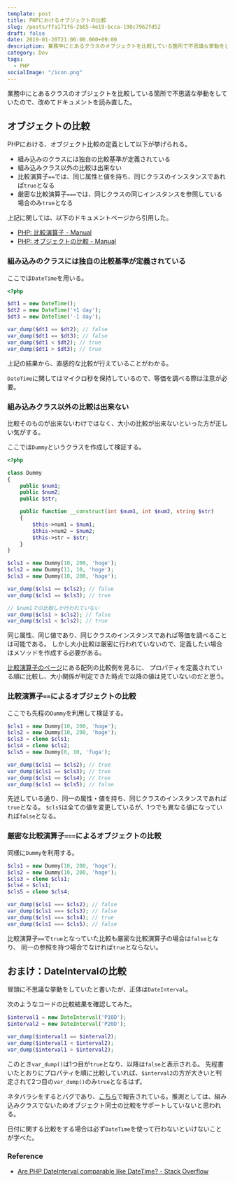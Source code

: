 ```yaml
---
template: post
title: PHPにおけるオブジェクトの比較
slug: /posts/ffa171f6-2b85-4e19-bcca-198c7962fd52
draft: false
date: 2019-01-20T21:06:00.000+09:00
description: 業務中にとあるクラスのオブジェクトを比較している箇所で不思議な挙動をしていたので、改めてドキュメントを読み直した。
category: Dev
tags:
  - PHP
socialImage: "/icon.png"
---
```


業務中にとあるクラスのオブジェクトを比較している箇所で不思議な挙動をしていたので、改めてドキュメントを読み直した。

## オブジェクトの比較

PHPにおける、オブジェクト比較の定義として以下が挙げられる。

* 組み込みのクラスには独自の比較基準が定義されている
* 組み込みクラス以外の比較は出来ない
* 比較演算子`==`では、同じ属性と値を持ち、同じクラスのインスタンスであれば`true`となる
* 厳密な比較演算子`===`では、同じクラスの同じインスタンスを参照している場合のみ`true`となる

上記に関しては、以下のドキュメントページから引用した。

* [PHP: 比較演算子 - Manual](http://php.net/manual/ja/language.operators.comparison.php)
* [PHP: オブジェクトの比較 - Manual](http://php.net/manual/ja/language.oop5.object-comparison.php)

### 組み込みのクラスには独自の比較基準が定義されている

ここでは`DateTime`を用いる。

```php
<?php

$dt1 = new DateTime();
$dt2 = new DateTime('+1 day');
$dt3 = new DateTime('-1 day');

var_dump($dt1 == $dt2); // false
var_dump($dt1 == $dt3); // false
var_dump($dt1 < $dt2); // true
var_dump($dt1 > $dt3); // true
```

上記の結果から、直感的な比較が行えていることがわかる。

`DateTime`に関してはマイクロ秒を保持しているので、等価を調べる際は注意が必要。

### 組み込みクラス以外の比較は出来ない

比較そのものが出来ないわけではなく、大小の比較が出来ないといった方が正しい気がする。

ここでは`Dummy`というクラスを作成して検証する。

```php
<?php

class Dummy
{
    public $num1;
    public $num2;
    public $str;

    public function __construct(int $num1, int $num2, string $str)
    {
        $this->num1 = $num1;
        $this->num2 = $num2;
        $this->str = $str;
    }
}

$cls1 = new Dummy(10, 200, 'hoge');
$cls2 = new Dummy(11, 10, 'hoge');
$cls3 = new Dummy(10, 200, 'hoge');

var_dump($cls1 == $cls2); // false
var_dump($cls1 == $cls3); // true

// $num1での比較しか行われていない
var_dump($cls1 > $cls2); // false
var_dump($cls1 < $cls2); // true
```

同じ属性、同じ値であり、同じクラスのインスタンスであれば等価を調べることは可能である。
しかし大小比較は厳密に行われていないので、定義したい場合はメソッドを作成する必要がある。

[比較演算子のページ](http://php.net/manual/ja/language.oop5.object-comparison.php)にある配列の比較例を見るに、
プロパティを定義されている順に比較し、大小関係が判定できた時点で以降の値は見ていないのだと思う。

### 比較演算子`==`によるオブジェクトの比較

ここでも先程の`Dummy`を利用して検証する。

```php
$cls1 = new Dummy(10, 200, 'hoge');
$cls2 = new Dummy(10, 200, 'hoge');
$cls3 = clone $cls1;
$cls4 = clone $cls2;
$cls5 = new Dummy(0, 10, 'fuga');

var_dump($cls1 == $cls2); // true
var_dump($cls1 == $cls3); // true
var_dump($cls1 == $cls4); // true
var_dump($cls1 == $cls5); // false
```

先述している通り、同一の属性・値を持ち、同じクラスのインスタンスであれば`true`となる。
`$cls5`は全ての値を変更しているが、1つでも異なる値になっていれば`false`となる。

### 厳密な比較演算子`===`によるオブジェクトの比較

同様に`Dummy`を利用する。

```php
$cls1 = new Dummy(10, 200, 'hoge');
$cls2 = new Dummy(10, 200, 'hoge');
$cls3 = clone $cls1;
$cls4 = $cls1;
$cls5 = clone $cls4;

var_dump($cls1 === $cls2); // false
var_dump($cls1 === $cls3); // false
var_dump($cls1 === $cls4); // true
var_dump($cls1 === $cls5); // false
```

比較演算子`==`で`true`となっていた比較も厳密な比較演算子の場合は`false`となり、
同一の参照を持つ場合でなければ`true`とならない。

## おまけ：DateIntervalの比較

冒頭に不思議な挙動をしていたと書いたが、正体は`DateInterval`。

次のようなコードの比較結果を確認してみた。

```php
$interval1 = new DateInterval('P10D');
$interval2 = new DateInterval('P20D');

var_dump($interval1 == $interval2);
var_dump($interval1 < $interval2);
var_dump($interval1 > $interval2);
```

このとき`var_dump()`は1つ目が`true`となり、以降は`false`と表示される。
先程書いたとおりにプロパティを順に比較していれば、`$interval2`の方が大きいと判定されて2つ目の`var_dump()`のみ`true`となるはず。

ネタバラシをするとバグであり、[こちら](https://bugs.php.net/bug.php?id=49914)で報告されている。推測としては、組み込みクラスでないためオブジェクト同士の比較をサポートしていないと思われる。

日付に関する比較をする場合は必ず`DateTime`を使って行わないといけないことが学べた。

### Reference

* [Are PHP DateInterval comparable like DateTime? - Stack Overflow](https://stackoverflow.com/questions/9547855/are-php-dateinterval-comparable-like-datetime)